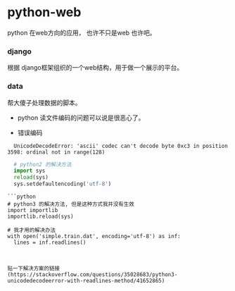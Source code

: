 # python-web
python 在web方向的应用， 也许不只是web 也许吧。

### django
  根据 django框架组织的一个web结构，用于做一个展示的平台。

### data
  帮大傻子处理数据的脚本。

  - python 读文件编码的问题可以说是很恶心了。

  - 错误编码
  ```
    UnicodeDecodeError: 'ascii' codec can't decode byte 0xc3 in position 3598: ordinal not in range(128)
  ```

  ```python
    # python2 的解决方法
    import sys
    reload(sys) 
    sys.setdefaultencoding('utf-8')
  ```

    ```python
    # python3 的解决方法, 但是这种方式我并没有生效
    import importlib
    importlib.reload(sys)

    # 我才用的解决办法
    with open('simple.train.dat', encoding='utf-8') as inf:
      lines = inf.readlines()
  ```

  
  贴一下解决方案的链接 (https://stackoverflow.com/questions/35028683/python3-unicodedecodeerror-with-readlines-method/41652865)
